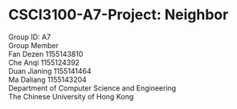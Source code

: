 # CSCI3100-A7-Project: Neighbor
Group ID: A7 <br>
Group Member <br>
Fan Dezen 1155143810 <br>
Che Anqi 1155124392 <br>
Duan Jianing 1155141464 <br>
Ma Daliang 1155143204 <br>
Department of Computer Science and Engineering <br>
The Chinese University of Hong Kong <br>
